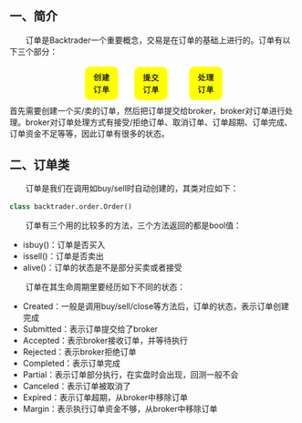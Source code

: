 ## 一、简介
&emsp;&emsp;订单是Backtrader一个重要概念，交易是在订单的基础上进行的。订单有以下三个部分：
<div align=center>
<img src="Fig/11.png" width="50%" height="50%" />
</div> 
首先需要创建一个买/卖的订单，然后把订单提交给broker，broker对订单进行处理。broker对订单处理方式有接受/拒绝订单、取消订单、订单超期、订单完成、订单资金不足等等，因此订单有很多的状态。   

## 二、订单类
&emsp;&emsp;订单是我们在调用如buy/sell时自动创建的，其类对应如下：
```python
class backtrader.order.Order()
```
&emsp;&emsp;订单有三个用的比较多的方法，三个方法返回的都是bool值：
- isbuy()：订单是否买入
- issell()：订单是否卖出
- alive()：订单的状态是不是部分买卖或者接受

&emsp;&emsp;订单在其生命周期里要经历如下不同的状态：
- Created：一般是调用buy/sell/close等方法后，订单的状态，表示订单创建完成
- Submitted：表示订单提交给了broker
- Accepted：表示broker接收订单，并等待执行
- Rejected：表示broker拒绝订单
- Completed：表示订单完成
- Partial：表示订单部分执行，在实盘时会出现，回测一般不会
- Canceled：表示订单被取消了
- Expired：表示订单超期，从broker中移除订单
- Margin：表示执行订单资金不够，从broker中移除订单

